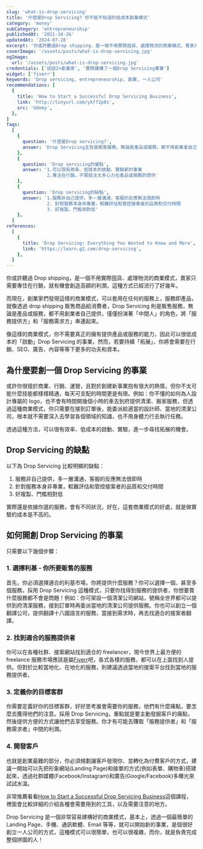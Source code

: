 ```yaml
---
slug: 'what-is-drop-servicing'
title: '什麼是Drop Servicing? 你不能不知道的低成本創業模式'
category: 'money'
subCategory: 'entrepreneurship'
publishedAt: '2021-10-26'
updatedAt: '2024-07-28'
excerpt: '你或許聽過Drop shipping，是一個不用實際囤貨、處理物流的商業模式，賣家只需要專住在行銷，就有機會創造高額的利潤，這種方式已經流行了好幾年。而現在，創業家們發現這樣的商業模式，可以套用在任何的服務上...'
coverImage: '/assets/posts/what-is-drop-servicing.jpg'
ogImage:
  url: '/assets/posts/what-is-drop-servicing.jpg'
credentials: ['訪談2+創業家', '實際建構了一個Drop Servicing事業']
widget: ['fiverr']
keywords: 'Drop servicing, entrepreneurship, 創業, 一人公司'
recommendations: [
  {
    title: 'How to Start a Successful Drop Servicing Business',
    link: 'http://tinyurl.com/ykff2p8s',
    src: 'Udemy',
  },
]
faqs:
  [
    {
      question: '什麼是Drop servicing?',
      answer: 'Drop Servicing主旨是販售服務，無論是產品或服務，都不用創業者自己提供，僅僅扮演著「中間人」的角色，將「服務提供方」和「服務需求方」串連起來。'
    },
    {
      question: 'Drop servicing的優點',
      answer: '1.可以很有效率、低成本的啟動、實驗新的事業
               2.專注在行銷，不需投注太多心力在產品或服務的提供'
    },
    {
      question: 'Drop servicing的缺點',
      answer: '1.服務非自己提供，多一層溝通，客服的反應無法很即時
               2. 針對服務本身非專業，較難評估和管控接案者的品質和交付時間
               3. 好複製、門檻相對低'
    },
  ]
references:
  [
    {
      title: 'Drop Servicing: Everything You Wanted to Know and More',
      link: 'https://learn.g2.com/drop-servicing',
    },
  ]
---
```


你或許聽過 Drop shipping，是一個不用實際囤貨、處理物流的商業模式，賣家只需要專住在行銷，就有機會創造高額的利潤，這種方式已經流行了好幾年。

而現在，創業家們發現這樣的商業模式，可以套用在任何的服務上，服務即產品，就像透過 drop shipping 販售商品給消費者，Drop Servicing 則是販售服務，無論是產品或服務，都不用創業者自己提供，僅僅扮演著「中間人」的角色，將「服務提供方」和「服務需求方」串連起來。

像這樣的商業模式，你不需要真正的擁有提供產品或服務的能力，因此可以很低成本的「啟動」Drop Servicing 的事業，然而，若要持續「拓展」，你將會需要在行銷、SEO、廣告、內容等等下更多的功夫和資本。

## 為什麼要創一個 Drop Servicing 的事業

或許你很擅於商業、行銷、運營，且對於創建新事業抱有很大的熱情，但你不太可能什麼技能都樣樣精通，每天可支配的時間更是有限。例如：你不懂的如何為人設計專屬的 logo，也不會有時間開幾個小時的車去到府提供清潔、搬家服務，但透過這種商業模式，你只需要在接到訂單後，能委派給適當的設計師、當地的清潔公司，根本就不需要深入去學習各個領域的知識，也不用身體力行去執行任務。

透過這種方法，可以很有效率、低成本的啟動、實驗，進一步尋找拓展的機會。

## Drop Servicing 的缺點

以下為 Drop Servicing 比較明顯的缺點：

1. 服務非自己提供，多一層溝通，客服的反應無法很即時
2. 針對服務本身非專業，較難評估和管控接案者的品質和交付時間
3. 好複製、門檻相對低

實際還是依據你選的服務，會有不同狀況，好在，這套商業模式的好處，就是做實驗的成本是不高的。

## 如何開創 Drop Servicing 的事業

只需要以下幾個步驟：

### 1. 選擇利基 - 你所要販售的服務

首先，你必須選擇適合的利基市場，你將提供什麼服務？你可以選擇一個、甚至多個服務，採用 Drop Servicing 這種模式，只要你找得到服務的提供者，你想要賣什麼服務都不會是問題！例如：你可架設一個清潔公司網站，號稱全世界都可以提供到府清潔服務，接到訂單時再委派當地的清潔公司提供服務。你也可以創立一個翻譯公司，提供翻譯十八國語言的服務，當接到需求時，再去找適合的接案者翻譯。

### 2. 找到適合的服務提供者

你可以在各種社群、接案網站找到適合的 freelancer，現今世界上最方便的 freelance 服務市場應該是屬[Fiverr](https://go.fiverr.com/visit/?bta=298527&brand=fiverrcpa "affiliate")吧，各式各樣的服務，都可以在上面找到人提供。但對於比較當地化、在地化的服務，則建議透過當地的接案平台找到當地的服務提供者。

### 3. 定義你的目標客群

你需要定義好你的目標客群，好好思考誰會需要你的服務，他們有什麼痛點，要怎麼去獲得他們的注意。採用 Drop Servicing，重點就是要主動發掘客戶的痛點，然後提供方便的方式讓他們去享受服務。你才有可能去賺取「服務提供者」和「服務需求者」中間的利潤。

### 4. 開發客戶

也就是創業最難的部分，你必須規劃讓客戶發現你、並轉化為付費客戶的方式，建議一開始可以先把形象網站(Landing Page)和接單的方式(例如表單、購物車)搭建起來，透過社群媒體(Facebook/Instagram)和廣告(Google/Facebook)多曝光來試試水溫。

非常推薦看看[How to Start a Successful Drop Servicing Business](http://tinyurl.com/ykff2p8s "affiliate")這個課程，裡面會比較詳細的介紹各種會需要用到的工具，以及需要注意的地方。

Drop Servicing 是一個非常容易建構好的商業模式，基本上，透過一個最簡單的 Landing Page、手機、通訊軟體、Email 等等，就可以開始新的事業，是個很好創立一人公司的方式，這種模式可以很簡單，也可以很複雜，而你，就是負責完成整個拼圖的人！
